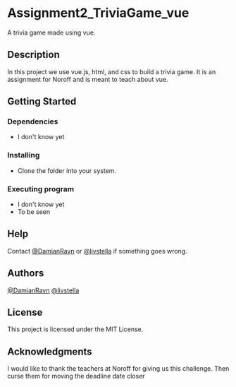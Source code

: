 # Assignment2_TriviaGame_vue

A trivia game made using vue.

## Description

In this project we use vue.js, html, and css to build a trivia game. 
It is an assignment for Noroff and is meant to teach about vue.

## Getting Started

### Dependencies

* I don't know yet

### Installing

* Clone the folder into your system.

### Executing program

* I don't know yet
* To be seen

## Help

Contact [@DamianRavn](https://github.com/DamianRavn) or [@livstella](https://github.com/livstella) if something goes wrong.

## Authors

[@DamianRavn](https://github.com/DamianRavn)
[@livstella](https://github.com/livstella)

## License

This project is licensed under the MIT License.

## Acknowledgments

I would like to thank the teachers at Noroff for giving us this challenge. Then curse them for moving the deadline date closer